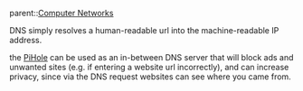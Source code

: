 parent::[Computer Networks](Computer%20Networks)

DNS simply resolves a human-readable url into the machine-readable IP address.

the [PiHole](PiHole.md) can be used as an in-between DNS server that will block ads and unwanted sites (e.g. if entering a website url incorrectly), and can increase privacy, since via the DNS request websites can see where you came from. 